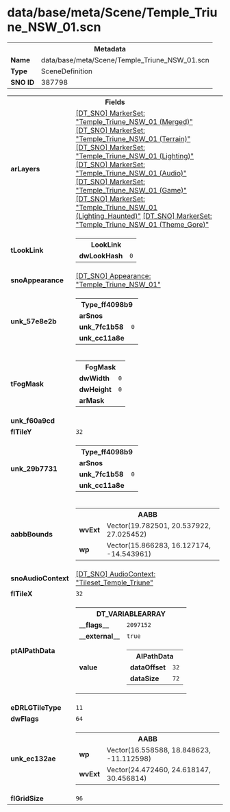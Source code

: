 <h1>data/base/meta/Scene/Temple_Triune_NSW_01.scn</h1><table><tr><th colspan="100%">Metadata</th></tr><tr><td><b>Name</b></td><td>data/base/meta/Scene/Temple_Triune_NSW_01.scn</td></tr><tr><td><b>Type</b></td><td>SceneDefinition</td></tr><tr><td><b>SNO ID</b></td><td>387798</td></tr></table>

<table><tr><th colspan="100%">Fields</th></tr><tr><td><b>arLayers</b></td><td><a href="..\MarkerSet\Temple_Triune_NSW_01 (Merged).mrk">[DT_SNO] MarkerSet: "Temple_Triune_NSW_01 (Merged)"</a>
<a href="..\MarkerSet\Temple_Triune_NSW_01 (Terrain).mrk">[DT_SNO] MarkerSet: "Temple_Triune_NSW_01 (Terrain)"</a>
<a href="..\MarkerSet\Temple_Triune_NSW_01 (Lighting).mrk">[DT_SNO] MarkerSet: "Temple_Triune_NSW_01 (Lighting)"</a>
<a href="..\MarkerSet\Temple_Triune_NSW_01 (Audio).mrk">[DT_SNO] MarkerSet: "Temple_Triune_NSW_01 (Audio)"</a>
<a href="..\MarkerSet\Temple_Triune_NSW_01 (Game).mrk">[DT_SNO] MarkerSet: "Temple_Triune_NSW_01 (Game)"</a>
<a href="..\MarkerSet\Temple_Triune_NSW_01 (Lighting_Haunted).mrk">[DT_SNO] MarkerSet: "Temple_Triune_NSW_01 (Lighting_Haunted)"</a>
<a href="..\MarkerSet\Temple_Triune_NSW_01 (Theme_Gore).mrk">[DT_SNO] MarkerSet: "Temple_Triune_NSW_01 (Theme_Gore)"</a>
</td></tr><tr><td><b>tLookLink</b></td><td><table><tr><th colspan="100%">LookLink</th></tr><tr><td><b>dwLookHash</b></td><td><code>0</code></td></tr></table>

</td></tr><tr><td><b>snoAppearance</b></td><td><a href="..\Appearance\Temple_Triune_NSW_01.app">[DT_SNO] Appearance: "Temple_Triune_NSW_01"</a></td></tr><tr><td><b>unk_57e8e2b</b></td><td><table><tr><th colspan="100%">Type_ff4098b9</th></tr><tr><td><b>arSnos</b></td><td></td></tr><tr><td><b>unk_7fc1b58</b></td><td><code>0</code></td></tr><tr><td><b>unk_cc11a8e</b></td><td></td></tr></table>

</td></tr><tr><td><b>tFogMask</b></td><td><table><tr><th colspan="100%">FogMask</th></tr><tr><td><b>dwWidth</b></td><td><code>0</code></td></tr><tr><td><b>dwHeight</b></td><td><code>0</code></td></tr><tr><td><b>arMask</b></td><td></td></tr></table>

</td></tr><tr><td><b>unk_f60a9cd</b></td><td></td></tr><tr><td><b>flTileY</b></td><td><code>32</code></td></tr><tr><td><b>unk_29b7731</b></td><td><table><tr><th colspan="100%">Type_ff4098b9</th></tr><tr><td><b>arSnos</b></td><td></td></tr><tr><td><b>unk_7fc1b58</b></td><td><code>0</code></td></tr><tr><td><b>unk_cc11a8e</b></td><td></td></tr></table>

</td></tr><tr><td><b>aabbBounds</b></td><td><table><tr><th colspan="100%">AABB</th></tr><tr><td><b>wvExt</b></td><td>Vector(19.782501, 20.537922, 27.025452)</td></tr><tr><td><b>wp</b></td><td>Vector(15.866283, 16.127174, -14.543961)</td></tr></table>

</td></tr><tr><td><b>snoAudioContext</b></td><td><a href="..\AudioContext\Tileset_Temple_Triune.auc">[DT_SNO] AudioContext: "Tileset_Temple_Triune"</a></td></tr><tr><td><b>flTileX</b></td><td><code>32</code></td></tr><tr><td><b>ptAIPathData</b></td><td><table><tr><th colspan="100%">DT_VARIABLEARRAY</th></tr><tr><td><b>__flags__</b></td><td><code>2097152</code></td></tr><tr><td><b>__external__</b></td><td><code>true</code></td></tr><tr><td><b>value</b></td><td><table><tr><th colspan="100%">AIPathData</th></tr><tr><td><b>dataOffset</b></td><td><code>32</code></td></tr><tr><td><b>dataSize</b></td><td><code>72</code></td></tr></table>

</td></tr></table>

</td></tr><tr><td><b>eDRLGTileType</b></td><td><code>11</code></td></tr><tr><td><b>dwFlags</b></td><td><code>64</code></td></tr><tr><td><b>unk_ec132ae</b></td><td><table><tr><th colspan="100%">AABB</th></tr><tr><td><b>wp</b></td><td>Vector(16.558588, 18.848623, -11.112598)</td></tr><tr><td><b>wvExt</b></td><td>Vector(24.472460, 24.618147, 30.456814)</td></tr></table>

</td></tr><tr><td><b>flGridSize</b></td><td><code>96</code></td></tr></table>

